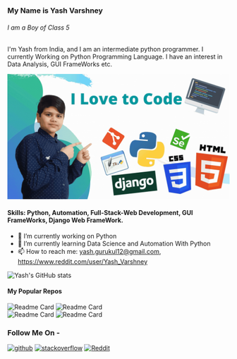 ### My Name is Yash Varshney
###### I am a Boy of Class 5
I'm Yash from India, and I am an intermediate python programmer. I currently Working on Python Programming Language. I have an interest in Data Analysis, GUI FrameWorks etc.

<img src="Img.gif" alt="Img" width="700">

#### Skills: Python, Automation, Full-Stack-Web Development, GUI FrameWorks, Django Web FrameWork.

- 🔭 I’m currently working on Python 
- 🌱 I’m currently learning Data Science and Automation With Python 
- 📫 How to reach me: yash.gurukul12@gmail.com, https://www.reddit.com/user/Yash_Varshney 

![Yash's GitHub stats](https://github-readme-stats.vercel.app/api?username=Yash-Varshney-Creativities&show_icons=true)
<br>
#### My Popular Repos
![Readme Card](https://github-readme-stats.vercel.app/api/pin/?username=Yash-Varshney-Creativities&repo=YouTube-Video-Downloader-GUI) 
![Readme Card](https://github-readme-stats.vercel.app/api/pin/?username=Yash-Varshney-Creativities&repo=Numbers-to-Number-Names) 
<br>
![Readme Card](https://github-readme-stats.vercel.app/api/pin/?username=Yash-Varshney-Creativities&repo=Motion-Detection) 
![Readme Card](https://github-readme-stats.vercel.app/api/pin/?username=Yash-Varshney-Creativities&repo=MyDjangoWebsite) 
<br>

<h3>Follow Me On - </h3>

[<img src='https://cdn.jsdelivr.net/npm/simple-icons@3.0.1/icons/github.svg' alt='github' height='40'>](https://github.com/Yash-Varshney-Creativities)  [<img src='https://cdn.jsdelivr.net/npm/simple-icons@3.0.1/icons/stackoverflow.svg' alt='stackoverflow' height='40'>](https://stackoverflow.com/users/14743453/yash-varshney)  [<img src='https://cdn.jsdelivr.net/npm/simple-icons@3.0.1/icons/reddit.svg' alt='Reddit' height='40'>](https://www.reddit.com/user/Yash_Varshney)  

</center>
